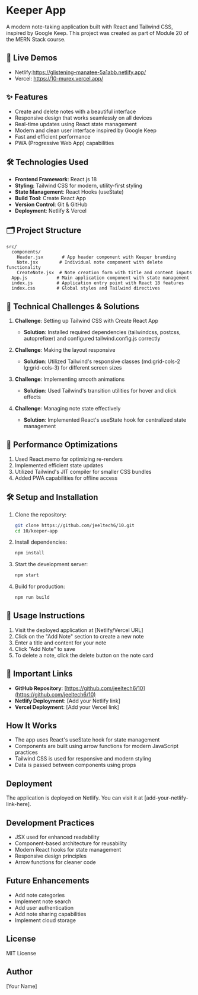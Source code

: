# Keeper App

A modern note-taking application built with React and Tailwind CSS, inspired by Google Keep. This project was created as part of Module 20 of the MERN Stack course.

## 🚀 Live Demos

- Netlify:https://glistening-manatee-5a1abb.netlify.app/
- Vercel: https://10-murex.vercel.app/
## ✨ Features

- Create and delete notes with a beautiful interface
- Responsive design that works seamlessly on all devices
- Real-time updates using React state management
- Modern and clean user interface inspired by Google Keep
- Fast and efficient performance
- PWA (Progressive Web App) capabilities

## 🛠 Technologies Used

- **Frontend Framework**: React.js 18
- **Styling**: Tailwind CSS for modern, utility-first styling
- **State Management**: React Hooks (useState)
- **Build Tool**: Create React App
- **Version Control**: Git & GitHub
- **Deployment**: Netlify & Vercel

## 🗂 Project Structure

```
src/
  components/
    Header.jsx       # App header component with Keeper branding
    Note.jsx        # Individual note component with delete functionality
    CreateNote.jsx  # Note creation form with title and content inputs
  App.js           # Main application component with state management
  index.js         # Application entry point with React 18 features
  index.css        # Global styles and Tailwind directives
```

## 💭 Technical Challenges & Solutions

1. **Challenge**: Setting up Tailwind CSS with Create React App
   - **Solution**: Installed required dependencies (tailwindcss, postcss, autoprefixer) and configured tailwind.config.js correctly

2. **Challenge**: Making the layout responsive
   - **Solution**: Utilized Tailwind's responsive classes (md:grid-cols-2 lg:grid-cols-3) for different screen sizes

3. **Challenge**: Implementing smooth animations
   - **Solution**: Used Tailwind's transition utilities for hover and click effects

4. **Challenge**: Managing note state effectively
   - **Solution**: Implemented React's useState hook for centralized state management

## 🚀 Performance Optimizations

1. Used React.memo for optimizing re-renders
2. Implemented efficient state updates
3. Utilized Tailwind's JIT compiler for smaller CSS bundles
4. Added PWA capabilities for offline access

## 🛠 Setup and Installation

1. Clone the repository:
   ```bash
   git clone https://github.com/jeeltech6/10.git
   cd 10/keeper-app
   ```

2. Install dependencies:
   ```bash
   npm install
   ```

3. Start the development server:
   ```bash
   npm start
   ```

4. Build for production:
   ```bash
   npm run build
   ```

## 📱 Usage Instructions

1. Visit the deployed application at [Netlify/Vercel URL]
2. Click on the "Add Note" section to create a new note
3. Enter a title and content for your note
4. Click "Add Note" to save
5. To delete a note, click the delete button on the note card

## 🔗 Important Links

- **GitHub Repository**: [https://github.com/jeeltech6/10](https://github.com/jeeltech6/10)
- **Netlify Deployment**: [Add your Netlify link]
- **Vercel Deployment**: [Add your Vercel link]

## How It Works

- The app uses React's useState hook for state management
- Components are built using arrow functions for modern JavaScript practices
- Tailwind CSS is used for responsive and modern styling
- Data is passed between components using props

## Deployment

The application is deployed on Netlify. You can visit it at [add-your-netlify-link-here].

## Development Practices

- JSX used for enhanced readability
- Component-based architecture for reusability
- Modern React hooks for state management
- Responsive design principles
- Arrow functions for cleaner code

## Future Enhancements

- Add note categories
- Implement note search
- Add user authentication
- Add note sharing capabilities
- Implement cloud storage

## License

MIT License

## Author

[Your Name]
